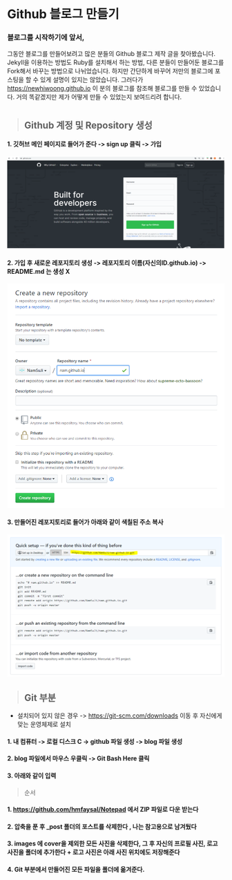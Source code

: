 Github 블로그 만들기
==================

### 블로그를 시작하기에 앞서,
그동안 블로그를 만들어보려고 많은 분들의 Github 블로그 제작 글을 찾아봤습니다.
Jekyll을 이용하는 방법도 Ruby를 설치해서 하는 방법, 다른 분들이 만들어둔 블로그를 Fork해서 바꾸는 방법으로 나뉘었습니다.
하지만 간단하게 바꾸어 저만의 블로그에 포스팅을 할 수 있게 설명이 있지는 않았습니다.
그러다가 https://newhiwoong.github.io 이 분의 블로그를 참조해 블로그를 만들 수 있었습니다.
거의 똑같겠지만 제가 어떻게 만들 수 있었는지 보여드리려 합니다.  
#
# 
> ## Github 계정 및 Repository 생성

 #### 1. 깃허브 메인 페이지로 들어가 준다 -> sign up 클릭 -> 가입
 ![image](/_postImage/howtomake1.PNG)
 #### 2. 가입 후 새로운 레포지토리 생성 -> 레포지토리 이름(자신의ID.github.io) -> README.md 는 생성 X 
 ![image](/_postImage/howtomake2.PNG)
 #### 3. 만들어진 레포지토리로 들어가 아래와 같이 색칠된 주소 복사 
 ![image](/_postImage/howtomake3.PNG)
 
> ## Git 부분
 * 설치되어 있지 않은 경우 -> https://git-scm.com/downloads 이동 후 자신에게 맞는 운영체제로 설치
 #### 1. 내 컴퓨터 -> 로컬 디스크 C -> github 파일 생성 -> blog 파일 생성
 #### 2. blog 파일에서 마우스 우클릭 -> Git Bash Here 클릭
 #### 3. 아래와 같이 입력

> 순서
 #### 1. https://github.com/hmfaysal/Notepad 에서 ZIP 파일로 다운 받는다
 #### 2. 압축을 푼 후 _post 폴더의 포스트를 삭제한다 , 나는 참고용으로 남겨뒀다
 #### 3. images 에 cover을 제외한 모든 사진을 삭제한다, 그 후 자신의 프로필 사진, 로고 사진을 폴더에 추가한다 + 로고 사진은 아래 사진 위치에도 저장해준다 
 #### 4. Git 부분에서 만들어진 모든 파일을 폴더에 옮겨준다.
